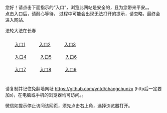 您好！请点击下面指示的“入口”，浏览此网站是安全的，且为您带来平安。。 <br/>
点击入口后，请耐心等待， 过程中可能会出现无法打开的提示，请忽略，最终会进入网站. </br>

法轮大法在长春<br/>
<div style="padding:10px"><a style="margin:20px" target="_blank" href="https://d19xckqs40434n.cloudfront.net/2Qpsp?ixfsnruk" id="ccLink1" rel="nofollow">入口1</a> <a target="_blank" style="margin:20px" href="https://d3156vbwpz5yyv.cloudfront.net/2Qpsp?eezwth" id="ccLink2" rel="nofollow">入口2</a> <a style="margin:20px" target="_blank" href="https://djx1u41kgwcmz.cloudfront.net/2Qpsp?bwvvpki" id="ccLink3" rel="nofollow">入口3</a></div>

<div style="padding:10px" ><a style="margin:20px" target="_blank" href="https://d19xckqs40434n.cloudfront.net/2Qpsp?ixfsnruk" id="ccLink4" rel="nofollow">入口4</a> <a style="margin:20px" href="https://d3156vbwpz5yyv.cloudfront.net/2Qpsp?eezwth" target="_blank" id="ccLink5" rel="nofollow">入口5</a> <a style="margin:20px" href="https://djx1u41kgwcmz.cloudfront.net/2Qpsp?bwvvpki" target="_blank" id="ccLink6" rel="nofollow">入口6</a></div>

<div style="padding:10px"><a style="margin:20px" target="_blank" href="https://d19xckqs40434n.cloudfront.net/2Qpsp?ixfsnruk" id="ccLink7" rel="nofollow">入口7</a> <a style="margin:20px" href="https://d3156vbwpz5yyv.cloudfront.net/2Qpsp?eezwth" target="_blank" id="ccLink8" rel="nofollow">入口8</a> <a style="margin:20px" target="_blank" href="https://djx1u41kgwcmz.cloudfront.net/2Qpsp?bwvvpki" id="ccLink9" rel="nofollow">入口9</a></div>

<br/>



请复制并记住免翻墙网址 https://github.com/yntd/changchunzx (http后一定要加s)，在电脑或手机的浏览器均可访问。。<br/>

微信如提示停止访问该网页，须先点击右上角，选择浏览器打开。
